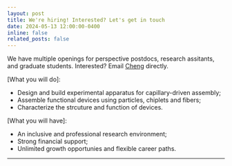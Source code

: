 ```yaml
---
layout: post
title: We're hiring! Interested? Let's get in touch
date: 2024-05-13 12:00:00-0400
inline: false
related_posts: false
---
```


We have multiple openings for perspective postdocs, research assitants, and graduate students. Interested? Email [Cheng](mailto:czeng2024@sinano.ac.cn) directly.

[What you will do]:
- Design and build experimental apparatus for capillary-driven assembly;
- Assemble functional devices using particles, chiplets and fibers;
- Characterize the strcuture and function of devices.

[What you will have]:
- An inclusive and professional research environment;
- Strong financial support;
- Unlimited growth opportunies and flexible career paths.

---


